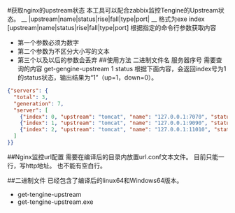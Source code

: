 #获取nginx的upstream状态
本工具可以配合zabbix监控Tengine的Upstream状态。
__
|upstream|name|status|rise|fall|type|port|
__
格式为exe index [upstream|name|status|rise|fall|type|port]
根据指定的命令行参数获取内容
- 第一个参数必须为数字
- 第二个参数为不区分大小写的文本
- 第三个以及以后的参数会丢弃
##使用方法
二进制文件名				服务器序号	需要查询的内容
get-gengine-upstream	1 			status
根据下面内容，会返回index号为1的status状态，输出结果为“1”（up=1，down=0）。
```json
{"servers": {
  "total": 3,
  "generation": 7,
  "server": [
    {"index": 0, "upstream": "tomcat", "name": "127.0.0.1:7070", "status": "up", "rise": 13154, "fall": 0, "type": "tcp", "port": 0},
    {"index": 1, "upstream": "tomcat", "name": "127.0.0.1:9090", "status": "up", "rise": 13166, "fall": 0, "type": "tcp", "port": 0},
    {"index": 2, "upstream": "tomcat", "name": "127.0.0.1:11010", "status": "up", "rise": 19342, "fall": 0, "type": "tcp", "port": 0}
  ]
}}
```

##Nginx监控url配置
需要在编译后的目录内放置url.conf文本文件。
目前只能一行，写http地址。
也不能有空白行。


##二进制文件
已经包含了编译后的linux64和Windows64版本。
- get-tengine-upstream
- get-tengine-upstream.exe
